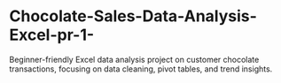 # Chocolate-Sales-Data-Analysis-Excel-pr-1-
Beginner-friendly Excel data analysis project on customer chocolate transactions, focusing on data cleaning, pivot tables, and trend insights.
